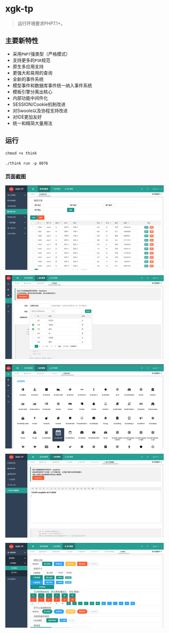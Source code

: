 xgk-tp 
===============

> 运行环境要求PHP7.1+。

## 主要新特性

* 采用`PHP7`强类型（严格模式）
* 支持更多的`PSR`规范
* 原生多应用支持
* 更强大和易用的查询
* 全新的事件系统
* 模型事件和数据库事件统一纳入事件系统
* 模板引擎分离出核心
* 内部功能中间件化
* SESSION/Cookie机制改进
* 对Swoole以及协程支持改进
* 对IDE更加友好
* 统一和精简大量用法

## 运行

~~~
chmod +x think

./think run -p 8076
~~~



### 页面截图

![image-20200224215816939](README.assets/image-20200224215816939.png)

![image-20200224215914964](README.assets/image-20200224215914964.png)



![image-20200224215928885](README.assets/image-20200224215928885.png)



![image-20200224220057667](README.assets/image-20200224220057667.png)

![image-20200224220103608](README.assets/image-20200224220103608.png)